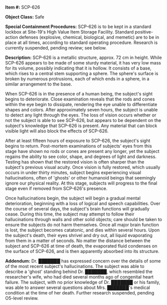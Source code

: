 **Item #:** SCP-626

**Object Class:** Safe

**Special Containment Procedures:** SCP-626 is to be kept in a standard lockbox at Site-19's High Value Item Storage Facility. Standard positive-action defenses (explosive, chemical, biological, and memetic) are to be in place at all times, according to standard operating procedure. Research is currently suspended, pending review; see below.

**Description:** SCP-626 is a metallic structure, approx. 72 cm in height. While SCP-626 appears to be made of some sturdy material, it has very low mass for its volume, possibly indicating that it is hollow. It consists of a base, which rises to a central stem supporting a sphere. The sphere's surface is broken by numerous protrusions, each of which ends in a sphere, in a similar arrangement to the base.

When SCP-626 is in the presence of a human being, the subject's sight begins to deteriorate. Close examination reveals that the rods and cones within the eye begin to dissipate, rendering the eye unable to differentiate shapes and colors. After approximately seven hours, the subject is unable to detect any light through the eyes. The loss of vision occurs whether or not the subject is able to see SCP-626, but appears to be dependent on the subject's knowledge that SCP-626 is present. Any material that can block visible light will also block the effects of SCP-626.

After at least fifteen hours of exposure to SCP-626, the subject's sight begins to return. Post-mortem examinations of subjects' eyes from this stage have shown no rods or cones are present any longer, yet the subject regains the ability to see color, shape, and degrees of light and darkness. Testing has shown that the restored vision is often sharper than the subject's previous visual acuity. Once vision is fully restored, which usually occurs in under thirty minutes, subject begins experiencing visual hallucinations, often of 'ghosts' or other humanoid beings that seemingly ignore our physical reality. At this stage, subjects will progress to the final stage even if removed from SCP-626's presence.

Once hallucinations begin, the subject will begin a gradual mental deterioration, beginning with a loss of logical and speech capabilities. Over the course of several days, the subject's brain functions will gradually cease. During this time, the subject may attempt to follow their hallucinations through walls and other solid objects; care should be taken to ensure the subjects do not harm themselves. Once all major brain function is lost, the subject becomes catatonic, and dies within several hours. Upon the subject's death, their eyes shrivel and dry out, all liquid evaporating from them in a matter of seconds. No matter the distance between the subject and SCP-626 at time of death, the evaporated fluid condenses on the surface of SCP-626, and is then apparently absorbed into its structure.

**Addendum:** Dr. ███████ has expressed concern over the details of some of the most recent subject's hallucinations. The subject was able to describe a 'ghost' standing behind Dr. ███████, which resembled the researcher's wife, who had died several months ago of congenital heart failure. The subject, with no prior knowledge of Dr. ███████ or his family, was able to answer several questions about Mrs. ███████'s medical condition at the time of her death. Further research suspended, pending O5-level review.